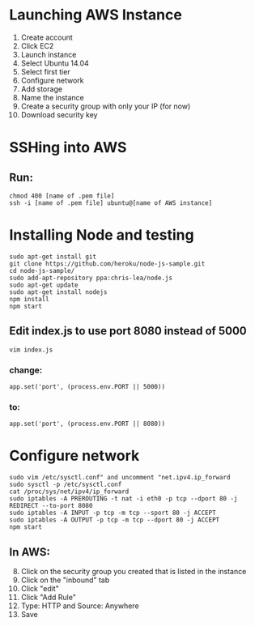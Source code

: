 <h1>Launching AWS Instance</h1>
<ol type="1">
    <li value="1">Create account</li>
    <li>Click EC2</li>
    <li>Launch instance</li>
    <li>Select Ubuntu 14.04</li>
    <li>Select first tier</li>
    <li>Configure network</li>
    <li>Add storage</li>
    <li>Name the instance</li>
    <li>Create a security group with only your IP (for now)</li>
    <li>Download security key</li>
</ol>

<h1>SSHing into AWS</h1>
<h2>Run:</h2>

    chmod 400 [name of .pem file]
    ssh -i [name of .pem file] ubuntu@[name of AWS instance]

<h1>Installing Node and testing</h1>

    sudo apt-get install git
    git clone https://github.com/heroku/node-js-sample.git
    cd node-js-sample/
    sudo add-apt-repository ppa:chris-lea/node.js
    sudo apt-get update
    sudo apt-get install nodejs
    npm install
    npm start
    
<h2>Edit index.js to use port 8080 instead of 5000</h2>
    
    vim index.js
    
<h3>change:</h3>

    app.set('port', (process.env.PORT || 5000))
<h3>to:</h3>

    app.set('port', (process.env.PORT || 8080))

<h1>Configure network</h1>

    sudo vim /etc/sysctl.conf" and uncomment "net.ipv4.ip_forward
    sudo sysctl -p /etc/sysctl.conf
    cat /proc/sys/net/ipv4/ip_forward
    sudo iptables -A PREROUTING -t nat -i eth0 -p tcp --dport 80 -j REDIRECT --to-port 8080
    sudo iptables -A INPUT -p tcp -m tcp --sport 80 -j ACCEPT
    sudo iptables -A OUTPUT -p tcp -m tcp --dport 80 -j ACCEPT
    npm start
    
<h2>In AWS:</h2>
<ol type="1">
    <li value="8">Click on the security group you created that is listed in the instance</li>
    <li>Click on the "inbound" tab</li>
    <li>Click "edit"</li>
    <li>Click "Add Rule"</li>
    <li>Type: HTTP and Source: Anywhere</li>
    <li>Save</li>
</ol>
